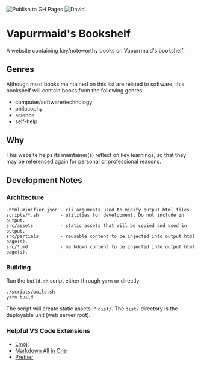 ![Publish to GH Pages](https://github.com/vapurrmaid/my-bookshelf/workflows/Publish%20to%20GH%20Pages/badge.svg)
![David](https://img.shields.io/david/vapurrmaid/my-bookshelf?style=flat-square)

# Vapurrmaid's Bookshelf

A website containing key/noteworthy books on Vapurrmaid's bookshelf.

## Genres

Although most books maintained on this list are related to software, this bookshelf will contain books from the following genres:

- computer/software/technology
- philosophy
- science
- self-help

## Why

This website helps its maintainer(s) reflect on key learnings, so that they may be referenced again for personal or professional reasons.

## Development Notes

### Architecture

```text
.html-minifier.json - cli arguments used to minify output html files.
scripts/*.sh        - utilities for development. Do not include in output.
src/assets          - static assets that will be copied and used in output.
src/partials        - reusable content to be injected into output html page(s).
src/*.md            - markdown content to be injected into output html page(s).
```

### Building

Run the `build.sh` script either through `yarn` or directly:

```sh
./scripts/build.sh
yarn build
```

The script will create static assets in `dist/`. The `dist/` directory is the deployable unit (web server root).

### Helpful VS Code Extensions

- [Emoji](https://marketplace.visualstudio.com/items?itemName=Perkovec.emoji)
- [Markdown All in One](https://marketplace.visualstudio.com/items?itemName=yzhang.markdown-all-in-one)
- [Prettier](https://marketplace.visualstudio.com/items?itemName=esbenp.prettier-vscode)
